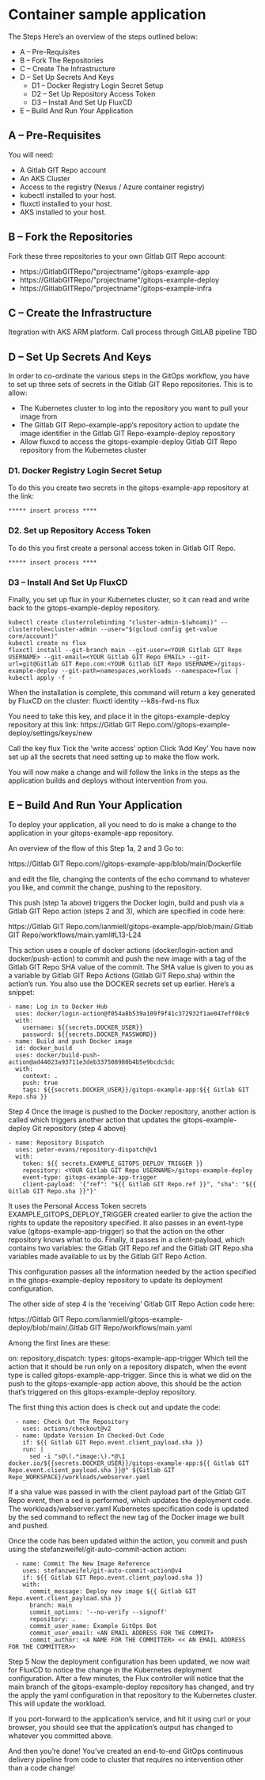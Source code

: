 # Container sample application

The Steps
Here’s an overview of the steps outlined below:

* A – Pre-Requisites
* B – Fork The Repositories
* C – Create The Infrastructure
* D – Set Up Secrets And Keys
    * D1 – Docker Registry Login Secret Setup
    * D2 – Set Up Repository Access Token
    * D3 – Install And Set Up FluxCD
* E – Build And Run Your Application

## A – Pre-Requisites
You will need:

* A Gitlab GIT Repo account
* An AKS Cluster
* Access to the registry (Nexus / Azure container registry)
* kubectl installed to your host. 
* fluxctl installed to your host. 
* AKS installed to your host. 

## B – Fork the Repositories
Fork these three repositories to your own Gitlab GIT Repo account:

* https://GitlabGITRepo/"projectname"/gitops-example-app
* https://GitlabGITRepo/"projectname"/gitops-example-deploy
* https://GitlabGITRepo/"projectname"/gitops-example-infra

## C – Create the Infrastructure
Itegration with AKS ARM platform. Call process through GitLAB pipeline TBD

## D – Set Up Secrets And Keys
In order to co-ordinate the various steps in the GitOps workflow, you have to set up three sets of secrets in the Gitlab GIT Repo repositories. This is to allow:

* The Kubernetes cluster to log into the repository you want to pull your image from
* The Gitlab GIT Repo-example-app‘s repository action to update the image identifier in the Gitlab GIT Repo-example-deploy repository
* Allow fluxcd to access the gitops-example-deploy Gitlab GIT Repo repository from the Kubernetes cluster

### D1. Docker Registry Login Secret Setup
To do this you create two secrets in the gitops-example-app repository at the link:

```
***** insert process ****
```

### D2. Set up Repository Access Token
To do this you first create a personal access token in Gitlab GIT Repo.

```
***** insert process ****
```

### D3 – Install And Set Up FluxCD
Finally, you set up flux in your Kubernetes cluster, so it can read and write back to the gitops-example-deploy repository.

```
kubectl create clusterrolebinding "cluster-admin-$(whoami)" --clusterrole=cluster-admin --user="$(gcloud config get-value core/account)"
kubectl create ns flux
fluxctl install --git-branch main --git-user=<YOUR Gitlab GIT Repo USERNAME> --git-email=<YOUR Gitlab GIT Repo EMAIL> --git-url=git@Gitlab GIT Repo.com:<YOUR Gitlab GIT Repo USERNAME>/gitops-example-deploy --git-path=namespaces,workloads --namespace=flux | kubectl apply -f -
```

When the installation is complete, this command will return a key generated by FluxCD on the cluster:
fluxctl identity --k8s-fwd-ns flux

You need to take this key, and place it in the gitops-example-deploy repository at this link:
https://Gitlab GIT Repo.com/<YOUR Gitlab GIT Repo USERNAME>/gitops-example-deploy/settings/keys/new

Call the key flux
Tick the ‘write access’ option
Click ‘Add Key’
You have now set up all the secrets that need setting up to make the flow work.

You will now make a change and will follow the links in the steps as the application builds and deploys without intervention from you.

## E – Build And Run Your Application
To deploy your application, all you need to do is make a change to the application in your gitops-example-app repository.


An overview of the flow of this
Step 1a, 2 and 3
Go to:

https://Gitlab GIT Repo.com/<YOUR Gitlab GIT Repo USERNAME>/gitops-example-app/blob/main/Dockerfile

and edit the file, changing the contents of the echo command to whatever you like, and commit the change, pushing to the repository.

This push (step 1a above) triggers the Docker login, build and push via a Gitlab GIT Repo action (steps 2 and 3), which are specified in code here:

https://Gitlab GIT Repo.com/ianmiell/gitops-example-app/blob/main/.Gitlab GIT Repo/workflows/main.yaml#L13-L24

This action uses a couple of docker actions (docker/login-action and docker/push-action) to commit and push the new image with a tag of the Gitlab GIT Repo SHA value of the commit. The SHA value is given to you as a variable by Gitlab GIT Repo Actions (Gitlab GIT Repo.sha) within the action’s run. You also use the DOCKER secrets set up earlier. Here’s a snippet:

    - name: Log in to Docker Hub
      uses: docker/login-action@f054a8b539a109f9f41c372932f1ae047eff08c9
      with:
        username: ${{secrets.DOCKER_USER}}
        password: ${{secrets.DOCKER_PASSWORD}}
    - name: Build and push Docker image
      id: docker_build
      uses: docker/build-push-action@ad44023a93711e3deb337508980b4b5e9bcdc5dc
      with:
        context: .
        push: true
        tags: ${{secrets.DOCKER_USER}}/gitops-example-app:${{ Gitlab GIT Repo.sha }}
Step 4
Once the image is pushed to the Docker repository, another action is called which triggers another action that updates the gitops-example-deploy Git repository (step 4 above)

    - name: Repository Dispatch
      uses: peter-evans/repository-dispatch@v1
      with:
        token: ${{ secrets.EXAMPLE_GITOPS_DEPLOY_TRIGGER }}
        repository: <YOUR Gitlab GIT Repo USERNAME>/gitops-example-deploy
        event-type: gitops-example-app-trigger
        client-payload: '{"ref": "${{ Gitlab GIT Repo.ref }}", "sha": "${{ Gitlab GIT Repo.sha }}"}'
It uses the Personal Access Token secrets EXAMPLE_GITOPS_DEPLOY_TRIGGER created earlier to give the action the rights to update the repository specified. It also passes in an event-type value (gitops-example-app-trigger) so that the action on the other repository knows what to do. Finally, it passes in a client-payload, which contains two variables: the Gitlab GIT Repo.ref and the Gitlab GIT Repo.sha variables made available to us by the Gitlab GIT Repo Action.

This configuration passes all the information needed by the action specified in the gitops-example-deploy repository to update its deployment configuration.

The other side of step 4 is the ‘receiving’ Gitlab GIT Repo Action code here:

https://Gitlab GIT Repo.com/ianmiell/gitops-example-deploy/blob/main/.Gitlab GIT Repo/workflows/main.yaml

Among the first lines are these:

on:
  repository_dispatch:
    types: gitops-example-app-trigger
Which tell the action that it should be run only on a repository dispatch, when the event type is called gitops-example-app-trigger. Since this is what we did on the push to the gitops-example-app action above, this should be the action that’s triggered on this gitops-example-deploy repository.

The first thing this action does is check out and update the code:

      - name: Check Out The Repository
        uses: actions/checkout@v2
      - name: Update Version In Checked-Out Code
        if: ${{ Gitlab GIT Repo.event.client_payload.sha }}
        run: |
          sed -i "s@\(.*image:\).*@\1 docker.io/${{secrets.DOCKER_USER}}/gitops-example-app:${{ Gitlab GIT Repo.event.client_payload.sha }}@" ${Gitlab GIT Repo_WORKSPACE}/workloads/webserver.yaml
If a sha value was passed in with the client payload part of the Gitlab GIT Repo event, then a sed is performed, which updates the deployment code. The workloads/webserver.yaml Kubernetes specification code is updated by the sed command to reflect the new tag of the Docker image we built and pushed.

Once the code has been updated within the action, you commit and push using the stefanzweifel/git-auto-commit-action action:

      - name: Commit The New Image Reference
        uses: stefanzweifel/git-auto-commit-action@v4
        if: ${{ Gitlab GIT Repo.event.client_payload.sha }}
        with:
          commit_message: Deploy new image ${{ Gitlab GIT Repo.event.client_payload.sha }}
          branch: main
          commit_options: '--no-verify --signoff'
          repository: .
          commit_user_name: Example GitOps Bot
          commit_user_email: <AN EMAIL ADDRESS FOR THE COMMIT>
          commit_author: <A NAME FOR THE COMMITTER> << AN EMAIL ADDRESS FOR THE COMMITTER>>
Step 5
Now the deployment configuration has been updated, we now wait for FluxCD to notice the change in the Kubernetes deployment configuration. After a few minutes, the Flux controller will notice that the main branch of the gitops-example-deploy repository has changed, and try the apply the yaml configuration in that repository to the Kubernetes cluster. This will update the workload.

If you port-forward to the application’s service, and hit it using curl or your browser, you should see that the application’s output has changed to whatever you committed above.

And then you’re done! You’ve created an end-to-end GitOps continuous delivery pipeline from code to cluster that requires no intervention other than a code change!
